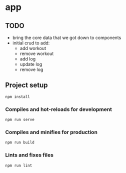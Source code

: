 # app

## TODO

* bring the core data that we got down to components
* initial crud to add:
  * add workout
  * remove workout
  * add log
  * update log
  * remove log


## Project setup
```
npm install
```

### Compiles and hot-reloads for development
```
npm run serve
```

### Compiles and minifies for production
```
npm run build
```

### Lints and fixes files
```
npm run lint
```
